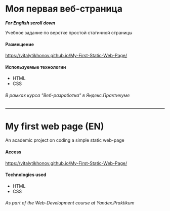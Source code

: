# Моя первая веб-страница
***For English scroll down***

Учебное задание по верстке простой статичной страницы
#### Размещение
https://vitalytikhonov.github.io/My-First-Static-Web-Page/
#### Используемые технологии
- HTML
- CSS
###### В рамках курса "Веб-разработка" в Яндекс.Практикуме
***
# My first web page (EN)
An academic project on coding a simple static web-page
#### Access
https://vitalytikhonov.github.io/My-First-Static-Web-Page/
#### Technologies used
- HTML
- CSS
###### As part of the Web-Development course at Yandex.Praktikum
